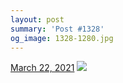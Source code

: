 ```yaml
---
layout: post
summary: 'Post #1328'
og_image: 1328-1280.jpg
---
```


<p>
  <time>
    <a href="/1328">March 22, 2021</a>
  </time>
  <a href="/1328">
    <img src="{{ site.assets_url }}/1328-640.jpg" srcset="{{ site.assets_url }}/1328-320.jpg 320w, {{ site.assets_url }}/1328-640.jpg 640w, {{ site.assets_url }}/1328-960.jpg 960w, {{ site.assets_url }}/1328-1280.jpg 1280w" sizes="(min-width: 700px) 50vw, calc(100vw - 2rem)" />
  </a>
</p>
